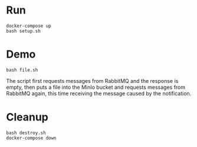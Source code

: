 # Run

```
docker-compose up
bash setup.sh
```

# Demo

```
bash file.sh
```

The script first requests messages from RabbitMQ and the response is empty, then puts a file into
the MinIo bucket and requests messages from RabbitMQ again, this time receiving the message caused
by the notification.

# Cleanup

```
bash destroy.sh
docker-compose down
```